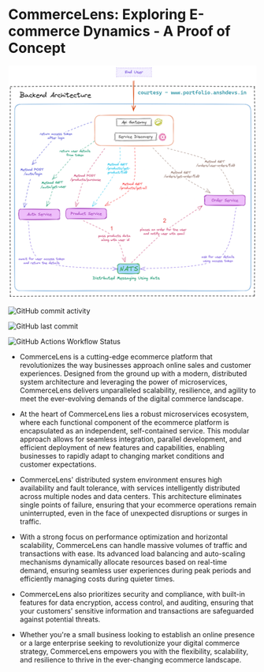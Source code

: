 
# **CommerceLens: Exploring E-commerce Dynamics - A Proof of Concept**

![Project Structure](https://raw.githubusercontent.com/ansh-devs/commercelens/main/assets/project_scaffolding.png)

![GitHub commit activity](https://img.shields.io/github/commit-activity/t/ansh-devs/CommerceLens?style=for-the-badge&labelColor=%23000000&color=%23C1F0EC)

![GitHub last commit](https://img.shields.io/github/last-commit/ansh-devs/CommerceLens?style=for-the-badge&labelColor=%23000000&color=%23C1F0EC)

![GitHub Actions Workflow Status](https://img.shields.io/github/actions/workflow/status/ansh-devs/CommerceLens/tests-workflow.yml?branch=main&event=push&style=for-the-badge&labelColor=%23000000&color=%23C1F0EC)

* CommerceLens is a cutting-edge ecommerce platform that revolutionizes the way businesses approach online sales and customer experiences. Designed from the ground up with a modern, distributed system architecture and leveraging the power of microservices, CommerceLens delivers unparalleled scalability, resilience, and agility to meet the ever-evolving demands of the digital commerce landscape.

* At the heart of CommerceLens lies a robust microservices ecosystem, where each functional component of the ecommerce platform is encapsulated as an independent, self-contained service. This modular approach allows for seamless integration, parallel development, and efficient deployment of new features and capabilities, enabling businesses to rapidly adapt to changing market conditions and customer expectations.

* CommerceLens' distributed system environment ensures high availability and fault tolerance, with services intelligently distributed across multiple nodes and data centers. This architecture eliminates single points of failure, ensuring that your ecommerce operations remain uninterrupted, even in the face of unexpected disruptions or surges in traffic.

* With a strong focus on performance optimization and horizontal scalability, CommerceLens can handle massive volumes of traffic and transactions with ease. Its advanced load balancing and auto-scaling mechanisms dynamically allocate resources based on real-time demand, ensuring seamless user experiences during peak periods and efficiently managing costs during quieter times.

* CommerceLens also prioritizes security and compliance, with built-in features for data encryption, access control, and auditing, ensuring that your customers' sensitive information and transactions are safeguarded against potential threats.

* Whether you're a small business looking to establish an online presence or a large enterprise seeking to revolutionize your digital commerce strategy, CommerceLens empowers you with the flexibility, scalability, and resilience to thrive in the ever-changing ecommerce landscape.



